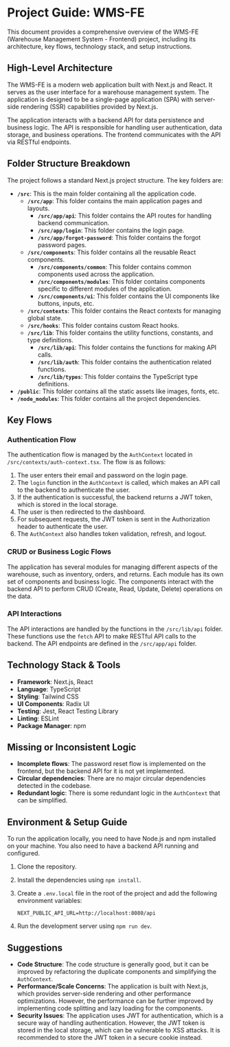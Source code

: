 # Project Guide: WMS-FE

This document provides a comprehensive overview of the WMS-FE (Warehouse Management System - Frontend) project, including its architecture, key flows, technology stack, and setup instructions.

## High-Level Architecture

The WMS-FE is a modern web application built with Next.js and React. It serves as the user interface for a warehouse management system. The application is designed to be a single-page application (SPA) with server-side rendering (SSR) capabilities provided by Next.js.

The application interacts with a backend API for data persistence and business logic. The API is responsible for handling user authentication, data storage, and business operations. The frontend communicates with the API via RESTful endpoints.

## Folder Structure Breakdown

The project follows a standard Next.js project structure. The key folders are:

- **`/src`**: This is the main folder containing all the application code.
  - **`/src/app`**: This folder contains the main application pages and layouts.
    - **`/src/app/api`**: This folder contains the API routes for handling backend communication.
    - **`/src/app/login`**: This folder contains the login page.
    - **`/src/app/forgot-password`**: This folder contains the forgot password pages.
  - **`/src/components`**: This folder contains all the reusable React components.
    - **`/src/components/common`**: This folder contains common components used across the application.
    - **`/src/components/modules`**: This folder contains components specific to different modules of the application.
    - **`/src/components/ui`**: This folder contains the UI components like buttons, inputs, etc.
  - **`/src/contexts`**: This folder contains the React contexts for managing global state.
  - **`/src/hooks`**: This folder contains custom React hooks.
  - **`/src/lib`**: This folder contains the utility functions, constants, and type definitions.
    - **`/src/lib/api`**: This folder contains the functions for making API calls.
    - **`/src/lib/auth`**: This folder contains the authentication related functions.
    - **`/src/lib/types`**: This folder contains the TypeScript type definitions.
- **`/public`**: This folder contains all the static assets like images, fonts, etc.
- **`/node_modules`**: This folder contains all the project dependencies.

## Key Flows

### Authentication Flow

The authentication flow is managed by the `AuthContext` located in `/src/contexts/auth-context.tsx`. The flow is as follows:

1.  The user enters their email and password on the login page.
2.  The `login` function in the `AuthContext` is called, which makes an API call to the backend to authenticate the user.
3.  If the authentication is successful, the backend returns a JWT token, which is stored in the local storage.
4.  The user is then redirected to the dashboard.
5.  For subsequent requests, the JWT token is sent in the Authorization header to authenticate the user.
6.  The `AuthContext` also handles token validation, refresh, and logout.

### CRUD or Business Logic Flows

The application has several modules for managing different aspects of the warehouse, such as inventory, orders, and returns. Each module has its own set of components and business logic. The components interact with the backend API to perform CRUD (Create, Read, Update, Delete) operations on the data.

### API Interactions

The API interactions are handled by the functions in the `/src/lib/api` folder. These functions use the `fetch` API to make RESTful API calls to the backend. The API endpoints are defined in the `/src/app/api` folder.

## Technology Stack & Tools

- **Framework**: Next.js, React
- **Language**: TypeScript
- **Styling**: Tailwind CSS
- **UI Components**: Radix UI
- **Testing**: Jest, React Testing Library
- **Linting**: ESLint
- **Package Manager**: npm

## Missing or Inconsistent Logic

- **Incomplete flows**: The password reset flow is implemented on the frontend, but the backend API for it is not yet implemented.
- **Circular dependencies**: There are no major circular dependencies detected in the codebase.
- **Redundant logic**: There is some redundant logic in the `AuthContext` that can be simplified.

## Environment & Setup Guide

To run the application locally, you need to have Node.js and npm installed on your machine. You also need to have a backend API running and configured.

1.  Clone the repository.
2.  Install the dependencies using `npm install`.
3.  Create a `.env.local` file in the root of the project and add the following environment variables:

    ```
    NEXT_PUBLIC_API_URL=http://localhost:8080/api
    ```

4.  Run the development server using `npm run dev`.

## Suggestions

- **Code Structure**: The code structure is generally good, but it can be improved by refactoring the duplicate components and simplifying the `AuthContext`.
- **Performance/Scale Concerns**: The application is built with Next.js, which provides server-side rendering and other performance optimizations. However, the performance can be further improved by implementing code splitting and lazy loading for the components.
- **Security Issues**: The application uses JWT for authentication, which is a secure way of handling authentication. However, the JWT token is stored in the local storage, which can be vulnerable to XSS attacks. It is recommended to store the JWT token in a secure cookie instead.
